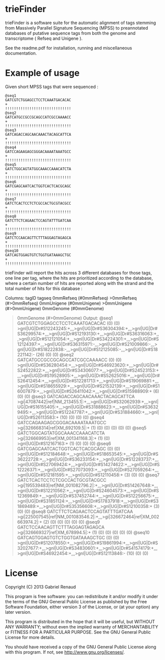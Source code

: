 trieFinder
==========


trieFinder is a software suite for the automatic alignment of tags stemming from Massively Parallel Signature Sequencing (MPSS) to preannotated databases of putative sequence tags from both the genome and transcriptome ( Refseq and Unigene ).


See the readme.pdf for installation, running and miscellaneous documentation.


Example of usage
==========

Given short MPSS tags that were sequenced :

    @seq1
    GATCGTCTGGAGCCTCCTCAAATGACACAC
    +
    !!!!!!!!!!!!!!!!!!!!!!!!!!!!!!
    @seq2
    GATCATGCCGCCGCAGCCATCGCCAAAACC
    +
    !!!!!!!!!!!!!!!!!!!!!!!!!!!!!!
    @seq3
    GATCAGACCAGCAACAAACTACAGCATTCA
    +
    !!!!!!!!!!!!!!!!!!!!!!!!!!!!!!
    @seq4
    GATCCAGAAGAGCGGGACAAAATAAATGCC
    +
    !!!!!!!!!!!!!!!!!!!!!!!!!!!!!!
    @seq5
    GATCTGGCAGTATGGCAAACCAAACATCTA
    +
    !!!!!!!!!!!!!!!!!!!!!!!!!!!!!!
    @seq6
    GATCGAGCAATCACTGGTCACTCACGCAGC
    +
    !!!!!!!!!!!!!!!!!!!!!!!!!!!!!!
    @seq7
    GATCTCACTCCTCTCGCCACTGCGTACGCC
    +
    !!!!!!!!!!!!!!!!!!!!!!!!!!!!!!
    @seq8
    GATCTTCTCAGAACTCCAGTATTTGATCAA
    +
    !!!!!!!!!!!!!!!!!!!!!!!!!!!!!!
    @seq9
    GATCTCCAACAGTTCTTTAGGAGTAGAGCA
    +
    !!!!!!!!!!!!!!!!!!!!!!!!!!!!!!
    @seq10
    GATCAGTGGAGTGTCTGGTGATAAAGCTGC
    +
    !!!!!!!!!!!!!!!!!!!!!!!!!!!!!!

trieFinder will report the hits across 3 different databases for those tags, one line per tag, where the hits are prioritized according to the database, where a certain number of hits are reported along with the strand and the total number of hits for this database  :

Columns:
    tagID	tagseq	0mmRefseq	(#0mmRefseq)	>0mmRefseq	(#>0mmRefseq)	0mmUnigene	(#0mmUnigene)	>0mmUnigene	(#>0mmUnigene)	0mmGenome	(#0mmGenome)
>0mmGenome	(#>0mmGenome)
Output:
    @seq1	GATCGTCTGGAGCCTCCTCAAATGACACAC		(0)		(0)	>gnl|UG|Dr#S12243245:+,,,>gnl|UG|Dr#S36304394:+,,,>gnl|UG|Dr#S36299574:+,,,>gnl|UG|Dr#S12193130:+,,,>gnl|UG|Dr#S36316063:+,,,>gnl|UG|Dr#S12121054:+,,,>gnl|UG|Dr#S34224301:+,,,>gnl|UG|Dr#S12124397:+,,,>gnl|UG|Dr#S36315971:-,,,>gnl|UG|Dr#S21009866:-,,,>gnl|UG|Dr#S18222838:-,,,>gnl|UG|Dr#S12125085:-,,,>gnl|UG|Dr#S18221142:-	(26)		(0)		(0)
    @seq2	GATCATGCCGCCGCAGCCATCGCCAAAACC		(0)		(0)	>gnl|UG|Dr#S36280454:+,,,>gnl|UG|Dr#S46923620:+,,,>gnl|UG|Dr#S24522822:+,,,>gnl|UG|Dr#S34306077:+,,,>gnl|UG|Dr#S24523153:+,,,>gnl|UG|Dr#S19528905:+,,,>gnl|UG|Dr#S52625016:+,,,>gnl|UG|Dr#S26412454:+,,,>gnl|UG|Dr#S12281713:+,,,>gnl|UG|Dr#S19069881:+,,,>gnl|UG|Dr#S18655929:+,,,>gnl|UG|Dr#S21532139:+,,,>gnl|UG|Dr#S16007879:+,,,>gnl|UG|Dr#S26411042:+,,,>gnl|UG|Dr#S15988909:+	(6)		(0)		(0)
    @seq3	GATCAGACCAGCAACAAACTACAGCATTCA	>gi|47087442|ref|NM_213455.1|:+,,,>gnl|UG|Dr#S32062939:+,,,>gnl|UG|Dr#S16155405:+,,,>gnl|UG|Dr#S31888623:+,,,>gnl|UG|Dr#S36329495:+,,,>gnl|UG|Dr#S12247787:+,,,>gnl|UG|Dr#S31884660:+,,,>gnl|UG|Dr#S26113583:+	(10)		(0)		(0)		(0)
    @seq4	GATCCAGAAGAGCGGGACAAAATAAATGCC	>gi|326668314|ref|XM_692109.5|:+	(1)		(0)		(0)	(0)		(0)		(0)
    @seq5	GATCTGGCAGTATGGCAAACCAAACATCTA	>gi|326669953|ref|XM_001341168.3|:+	(1)		(0)	>gnl|UG|Dr#S12167163:+	(1)		(0)		(0)		(0)
    @seq6	GATCGAGCAATCACTGGTCACTCACGCAGC		(0)		(0)	>gnl|UG|Dr#S12184648:+,,,>gnl|UG|Dr#S18653545:+,,,>gnl|UG|Dr#S36222728:+,,,>gnl|UG|Dr#S36233154:+,,,>gnl|UG|Dr#S12283737:+,,,>gnl|UG|Dr#S27069424:+,,,>gnl|UG|Dr#S14274622:+,,,>gnl|UG|Dr#S12226371:+,,,>gnl|UG|Dr#S27073093:+,,,>gnl|UG|Dr#S27059264:+,,,>gnl|UG|Dr#S12181595:+,,,>gnl|UG|Dr#S12110458:+	(3)		(0)		(0)
    @seq7	GATCTCACTCCTCTCGCCACTGCGTACGCC	>gi|195539483|ref|NM_001082796.2|:+,,,>gnl|UG|Dr#S14267648:+,,,>gnl|UG|Dr#S12210562:+,,,>gnl|UG|Dr#S24604573:+,,,>gnl|UG|Dr#S12369849:+,,,>gnl|UG|Dr#S37452744:+,,,>gnl|UG|Dr#S12256675:+,,,>gnl|UG|Dr#S31851124:+,,,>gnl|UG|Dr#S17837918:+,,,>gnl|UG|Dr#S31869489:+,,,>gnl|UG|Dr#S35356608:+,,,>gnl|UG|Dr#S12100358:+	(3)		(0)		(0)
    @seq8	GATCTTCTCAGAACTCCAGTATTTGATCAA	>gi|225007545|ref|NM_001083546.2|:+,,,>gi|326672464|ref|XM_002663974.2|:+	(2)		(0)		(0)		(0)		(0)		(0)
    @seq9	GATCTCCAACAGTTCTTTAGGAGTAGAGCA	>gi|326669327|ref|XM_678994.5|:+	(1)		(0)		(0)	(0)		(0)		(0)
    @seq10	GATCAGTGGAGTGTCTGGTGATAAAGCTGC		(0)		(0)	>gnl|UG|Dr#S12078550:+,,,>gnl|UG|Dr#S19861994:+,,,>gnl|UG|Dr#S32027677:+,,,>gnl|UG|Dr#S34830601:+,,,>gnl|UG|Dr#S41574179:+,,,>gnl|UG|Dr#S46922454:+,,,>gnl|UG|Dr#S12113846:-	(10)		(0)	(0)


License
==========

Copyright (C) 2013 Gabriel Renaud

This program is free software: you can redistribute it and/or modify
it under the terms of the GNU General Public License as published by
the Free Software Foundation, either version 3 of the License, or
(at your option) any later version.

This program is distributed in the hope that it will be useful,
but WITHOUT ANY WARRANTY; without even the implied warranty of
MERCHANTABILITY or FITNESS FOR A PARTICULAR PURPOSE.  See the
GNU General Public License for more details.

You should have received a copy of the GNU General Public License
along with this program.  If not, see <http://www.gnu.org/licenses/>.
